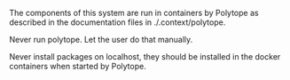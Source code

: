 The components of this system are run in containers by Polytope as described in the documentation files in ./.context/polytope. 

Never run polytope. Let the user do that manually. 

Never install packages on localhost, they should be installed in the docker containers when started by Polytope. 